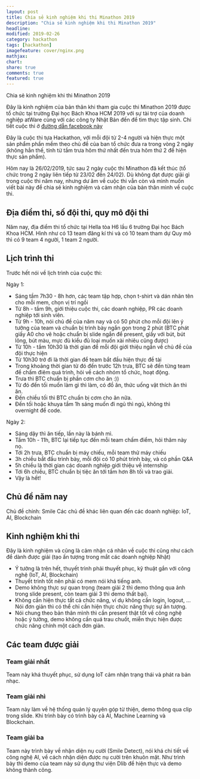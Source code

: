 ```yaml
---
layout: post
title: Chia sẻ kinh nghiệm khi thi Minathon 2019
description: "Chia sẻ kinh nghiệm khi thi Minathon 2019"
headline: 
modified: 2019-02-26
category: hackathon
tags: [hackathon]
imagefeature: cover/nginx.png
mathjax:
chart:
share: true
comments: true
featured: true
---
```



Chia sẻ kinh nghiệm khi thi Minathon 2019


Đây là kinh nghiệm của bản thân khi tham gia cuộc thi Minathon 2019 được tổ chức tại trường Đại học Bách Khoa HCM 2019 với sự tài trợ của doanh nghiệp atWare cùng với các công ty Nhật Bản đến để tìm thực tập sinh. Chi tiết cuộc thi ở [đường dẫn facebook này](https://www.facebook.com/events/366366403919182/)

Đây là cuộc thi tựa Hackathon, với mỗi đội từ 2-4 người và hiện thực một sản phẩm phần mềm theo chủ đề của ban tổ chức đưa ra trong vòng 2 ngày (không hẳn thế, tính từ tầm trưa hôm thứ nhất đến trưa hôm thứ 2 để hiện thực sản phẩm).

Hôm nay là 26/02/2019, tức sau 2 ngày cuộc thi Minathon đã kết thúc (tổ chức trong 2 ngày liên tiếp từ 23/02 đến 24/02). Dù không đạt được giải gì trong cuộc thi năm nay, nhưng dư âm về cuộc thi vẫn còn và mình muốn viết bài này để chia sẻ kinh nghiệm và cảm nhận của bản thân mình về cuộc thi.


## Địa điểm thi, số đội thi, quy mô đội thi
Năm nay, địa điểm thi tổ chức tại Hella tòa H6 lầu 6 trường Đại học Bách Khoa HCM.
Hình như có 13 team đăng kí thi và có 10 team tham dự
Quy mô thì có 9 team 4 người, 1 team 2 người.

## Lịch trình thi

Trước hết nói về lịch trình của cuộc thi:

Ngày 1:
+ Sáng tầm 7h30 - 8h hơn, các team tập hợp, chọn t-shirt và dán nhãn tên cho mỗi mem, chọn vị trí ngồi
+ Từ 8h - tầm 9h, giới thiệu cuộc thi, các doanh nghiệp, PR các doanh nghiệp tới sinh viên.
+ Từ 9h - 10h, nói chủ đề của năm nay và có 50 phút cho mỗi đội lên ý tưởng của team và chuẩn bị trình bày ngắn gọn trong 2 phút (BTC phát giấy A0 cho vẽ hoặc chuẩn bị slide ngắn để present, giấy với bút, bút lông, bút màu, mực đủ kiểu đủ loại muốn xài nhiêu cũng được)
+ Từ 10h - tầm 10h30 là thời gian để mỗi đội giới thiệu ngắn về chủ đề của đội thực hiện
+ Từ 10h30 trở đi là thời gian để team bắt đầu hiện thực đề tài
+ Trong khoảng thời gian từ đó đến trước 12h trưa, BTC sẽ đến từng team để chấm điêm quá trình, hỏi về cách nhóm tổ chức, hoạt động.
+ Trưa thì BTC chuẩn bị phần cơm cho ăn :))
+ Từ đó đến tối muốn làm gì thì làm, có đồ ăn, thức uống vặt thích ăn thì ăn.
+ Đến chiều tối thì BTC chuẩn bị cơm cho ăn nữa.
+ Đến tối hoặc khuya tầm 1h sáng muốn đi ngủ thì ngủ, không thì overnight để code.

Ngày 2:
+ Sáng dậy thì ăn tiếp, lần này là bánh mì.
+ Tầm 10h - 11h, BTC lại tiếp tục đến mỗi team chấm điểm, hỏi thăm này nọ.
+ Tới 2h trưa, BTC chuẩn bị máy chiếu, mỗi team thử máy chiếu
+ 3h chiều bắt đầu trình bày, mỗi đội có 10 phút trình bày, và có phần Q&A
+ 5h chiều là thời gian các doanh nghiệp giới thiệu về internship
+ Tới 6h chiều, BTC chuẩn bị tiệc ăn tới tầm hơn 8h tối và trao giải.
+ Vậy là hết!

## Chủ đề năm nay
Chủ đề chính: Smile
Các chủ đề khác liên quan đến các doanh nghiệp: IoT, AI, Blockchain

## Kinh nghiệm khi thi
Đây là kinh nghiệm và cũng là cảm nhận cá nhân về cuộc thi cũng như cách để dành được giải (tạo ấn tượng trong mắt các doanh nghiệp Nhật)

+ Ý tưởng là trên hết, thuyết trình phải thuyết phục, kỹ thuật gắn với công nghệ (IoT, AI, Blockchain)
+ Thuyết trình tốt nên phải có mem nói khá tiếng anh.
+ Demo không thực sự quan trọng (team giải 2 thì demo thông qua ảnh trong slide present, còn team giải 3 thì demo thất bại).
+ Không cần hiện thực tất cả chức năng, ví dụ không cần login, logout, ... Nói đơn giản thì có thể chỉ cần hiện thực chức năng thực sự ấn tượng.
+ Nói chung theo bản thân mình thì cần present thật tốt về công nghệ hoặc ý tưởng, demo không cần quá trau chuốt, miễn thực hiện được chức năng chính một cách đơn giản.


## Các team được giải
### Team giải nhất
Team này khá thuyết phục, sử dụng IoT cảm nhận trạng thái và phát ra bản nhạc.
### Team giải nhì
Team này làm về hệ thống quản lý quyên góp từ thiện, demo thông qua clip trong slide. Khi trình bày có trình bày cả AI, Machine Learning và Blockchain.
### Team giải ba
Team này trình bày về nhận diện nụ cười (Smile Detect), nói khá chi tiết về công nghệ AI, về cách nhận diện được nụ cười trên khuôn mặt. Như trình bày thì demo của team này sử dụng thư viện Dlib để hiện thực và demo không thành công.
